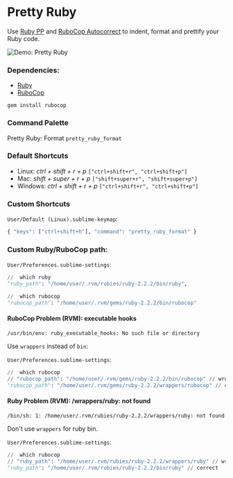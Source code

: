 # Pretty Ruby

Use [Ruby PP](http://ruby-doc.org/stdlib-2.0/libdoc/pp/rdoc/PP.html) and [RuboCop Autocorrect](https://github.com/bbatsov/rubocop#autocorrect) to indent, format and prettify your Ruby code.

![Demo: Pretty Ruby](https://github.com/gbaptista/sublime-3-pretty-ruby/blob/master/demo.gif)

### Dependencies:

* [Ruby](https://www.ruby-lang.org/)
* [RuboCop](https://github.com/bbatsov/rubocop)

`gem install rubocop`

### Command Palette

Pretty Ruby: Format `pretty_ruby_format`

### Default Shortcuts

* Linux: _ctrl + shift + r + p_ `["ctrl+shift+r", "ctrl+shift+p"]`
* Mac: _shift + super + r + p_ `["shift+super+r", "shift+super+p"]`
* Windows: _ctrl + shift + r + p_ `["ctrl+shift+r", "ctrl+shift+p"]`

### Custom Shortcuts
`User/Default (Linux).sublime-keymap`:
```python
{ "keys": ["ctrl+shift+h"], "command": "pretty_ruby_format" }
```

### Custom Ruby/RuboCop path:
`User/Preferences.sublime-settings`:
```python
//  which ruby
"ruby_path": "/home/user/.rvm/rubies/ruby-2.2.2/bin/ruby",

//  which rubocop
"rubocop_path": "/home/user/.rvm/gems/ruby-2.2.2/bin/rubocop"
```

#### RuboCop Problem (RVM): executable hooks
`/usr/bin/env: ruby_executable_hooks: No such file or directory`

Use `wrappers` instead of `bin`:

`User/Preferences.sublime-settings`:
```python
//  which rubocop
// "rubocop_path": "/home/user/.rvm/gems/ruby-2.2.2/bin/rubocop" // wrong
"rubocop_path": "/home/user/.rvm/gems/ruby-2.2.2/wrappers/rubocop" // correct
```

#### Ruby Problem (RVM): /wrappers/ruby: not found
`/bin/sh: 1: /home/user/.rvm/rubies/ruby-2.2.2/wrappers/ruby: not found`

Don't use `wrappers` for ruby bin.

`User/Preferences.sublime-settings`:
```python
//  which rubocop
// "ruby_path": "/home/user/.rvm/rubies/ruby-2.2.2/wrappers/ruby" // wrong
"ruby_path": "/home/user/.rvm/rubies/ruby-2.2.2/bin/ruby" // correct
```
